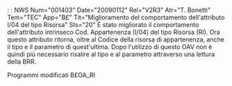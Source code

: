  :  : NWS Num="001403" Date="20090112" Rel="V2R3" Atr="T. Bonetti" Tem="TEC" App="B£" Tit="Miglioramento del comportamento dell'attributo I/04 del tipo Risorsa" Sts="20"
È stato migliorato il comportamento dell'attributo intrinseco Cod. Appartenenza (I/04) del tipo Risorsa (RI). Ora questo attributo ritorna, oltre al Codice della risorsa di appartenenza, anche il
tipo e il parametro di quest'ultima. Dopo l'utilizzo di questo OAV non è quindi più necessario risalire al tipo e al parametro attraverso una lettura della BRR.

Programmi modificati
B£OA_RI
